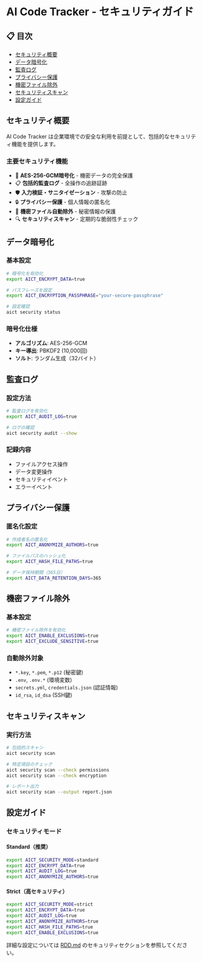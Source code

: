 # AI Code Tracker - セキュリティガイド

## 📋 目次

- [セキュリティ概要](#セキュリティ概要)
- [データ暗号化](#データ暗号化)
- [監査ログ](#監査ログ)
- [プライバシー保護](#プライバシー保護)
- [機密ファイル除外](#機密ファイル除外)
- [セキュリティスキャン](#セキュリティスキャン)
- [設定ガイド](#設定ガイド)

## セキュリティ概要

AI Code Tracker は企業環境での安全な利用を前提として、包括的なセキュリティ機能を提供します。

### 主要セキュリティ機能
- 🔐 **AES-256-GCM暗号化** - 機密データの完全保護
- 📋 **包括的監査ログ** - 全操作の追跡証跡
- 🛡️ **入力検証・サニタイゼーション** - 攻撃の防止
- 🔒 **プライバシー保護** - 個人情報の匿名化
- 🚫 **機密ファイル自動除外** - 秘密情報の保護
- 🔍 **セキュリティスキャン** - 定期的な脆弱性チェック

## データ暗号化

### 基本設定
```bash
# 暗号化を有効化
export AICT_ENCRYPT_DATA=true

# パスフレーズを設定
export AICT_ENCRYPTION_PASSPHRASE="your-secure-passphrase"

# 設定確認
aict security status
```

### 暗号化仕様
- **アルゴリズム**: AES-256-GCM
- **キー導出**: PBKDF2 (10,000回)
- **ソルト**: ランダム生成（32バイト）

## 監査ログ

### 設定方法
```bash
# 監査ログを有効化
export AICT_AUDIT_LOG=true

# ログの確認
aict security audit --show
```

### 記録内容
- ファイルアクセス操作
- データ変更操作
- セキュリティイベント
- エラーイベント

## プライバシー保護

### 匿名化設定
```bash
# 作成者名の匿名化
export AICT_ANONYMIZE_AUTHORS=true

# ファイルパスのハッシュ化
export AICT_HASH_FILE_PATHS=true

# データ保持期間（365日）
export AICT_DATA_RETENTION_DAYS=365
```

## 機密ファイル除外

### 基本設定
```bash
# 機密ファイル除外を有効化
export AICT_ENABLE_EXCLUSIONS=true
export AICT_EXCLUDE_SENSITIVE=true
```

### 自動除外対象
- `*.key`, `*.pem`, `*.p12` (秘密鍵)
- `.env`, `.env.*` (環境変数)
- `secrets.yml`, `credentials.json` (認証情報)
- `id_rsa`, `id_dsa` (SSH鍵)

## セキュリティスキャン

### 実行方法
```bash
# 包括的スキャン
aict security scan

# 特定項目のチェック
aict security scan --check permissions
aict security scan --check encryption

# レポート出力
aict security scan --output report.json
```

## 設定ガイド

### セキュリティモード

#### Standard（推奨）
```bash
export AICT_SECURITY_MODE=standard
export AICT_ENCRYPT_DATA=true
export AICT_AUDIT_LOG=true
export AICT_ANONYMIZE_AUTHORS=true
```

#### Strict（高セキュリティ）
```bash
export AICT_SECURITY_MODE=strict
export AICT_ENCRYPT_DATA=true
export AICT_AUDIT_LOG=true
export AICT_ANONYMIZE_AUTHORS=true
export AICT_HASH_FILE_PATHS=true
export AICT_ENABLE_EXCLUSIONS=true
```

詳細な設定については [RDD.md](../RDD.md) のセキュリティセクションを参照してください。